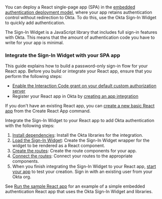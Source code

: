 You can deploy a React single-page app (SPA) in the [embedded authentication deployment model](/docs/concepts/redirect-vs-embedded/#embedded-authentication), where your app retains authentication control without redirection to Okta. To do this, use the Okta Sign-In Widget to quickly add authentication.

The Sign-In Widget is a JavaScript library that includes full sign-in features with Okta. This means that the amount of authentication code you have to write for your app is minimal.

### Integrate the Sign-In Widget with your SPA app

This guide explains how to build a password-only sign-in flow for your React app. Before you build or integrate your React app, ensure that you perform the following steps:

* [Enable the Interaction Code grant on your default custom authorization server](/docs/guides/set-up-org/#enable-interaction-code-for-a-custom-authorization-server)
* Register your React app in Okta by [creating an app integration](#create-an-okta-app-integration)

If you don't have an existing React app, you can [create a new basic React app](#create-a-react-app-optional) from the Create React App command.

Integrate the Sign-In Widget to your React app to add Okta authentication with the following steps:

 1. [Install dependencies](#install-dependencies): Install the Okta libraries for the integration.
 2. [Load the Sign-In Widget](#load-the-sign-in-widget): Create the Sign-In Widget wrapper for the widget to be rendered as a React component.
 3. [Create the routes](#create-the-routes): Create the route components for your app.
 4. [Connect the routes](#connect-the-routes): Connect your routes to the appropriate components.
 5. When you finish integrating the Sign-In Widget to your React app, [start your app](#start-your-app) to test your creation. Sign in with an existing user from your Okta org.

See [Run the sample React app](#run-the-sample-react-app) for an example of a simple embedded authentication React app that uses the Okta Sign-In Widget and libraries.
